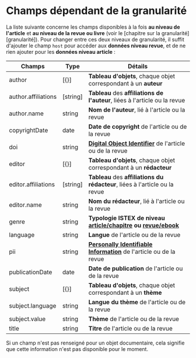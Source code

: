 # Champs dépendant de la granularité

La liste suivante concerne les champs disponibles à la fois **au niveau de l'article** et **au niveau de la revue ou livre** \(voir le \[chapitre sur la granularité\]\[granularité\]\). Pour changer entre ces deux niveaux de granularité, il suffit d'ajouter le champ `host` pour accéder aux **données niveau revue**, et de ne rien ajouter pour les **données niveau article** :

| Champs | Type | Détails |
| --- | --- | --- |
| author | \[{}\] | **Tableau d'objets**, chaque objet correspondant à un **auteur** |
| author.affiliations | \[string\] | **Tableau** des **affiliations de l'auteur**, liées à l'article ou la revue |
| author.name | string | **Nom de l'auteur**, lié à l'article ou la revue |
| copyrightDate | date | **Date de copyright** de l'article ou de la revue |
| doi | string | [**Digital Object Identifier**](http://www.doi.org/) de l'article ou de la revue |
| editor | \[{}\] | **Tableau d'objets**, chaque objet correspondant à un **rédacteur** |
| editor.affiliations | \[string\] | **Tableau** des **affiliations du rédacteur**, liées à l'article ou la revue |
| editor.name | string | **Nom du rédacteur**, lié à l'article ou la revue |
| genre | string | **Typologie ISTEX de niveau** [**article/chapitre**](http://content-type.lod.istex.fr/) **ou** [**revue/ebook**](http://publication-type.lod.istex.fr/) |
| language | string | **Langue** de l'article ou de la revue |
| pii | string | [**Personally Identifiable Information**](http://nvlpubs.nist.gov/nistpubs/Legacy/SP/nistspecialpublication800-122.pdf) de l'article ou de la revue |
| publicationDate | date | **Date de publication** de l'article ou de la revue |
| subject | \[{}\] | **Tableau d'objets**, chaque objet correspondant à un **thème** |
| subject.language | string | **Langue du thème** de l'article ou de la revue |
| subject.value | string | **Thème** de l'article ou de la revue |
| title | string | **Titre** de l'article ou de la revue |

Si un champ n'est pas renseigné pour un objet documentaire, cela signifie que cette information n'est pas disponible pour le moment.

